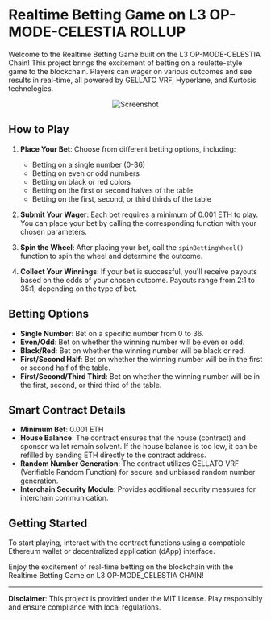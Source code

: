 # Realtime Betting Game on L3 OP-MODE-CELESTIA ROLLUP

Welcome to the Realtime Betting Game built on the L3 OP-MODE-CELESTIA Chain! This project brings the excitement of betting on a roulette-style game to the blockchain. Players can wager on various outcomes and see results in real-time, all powered by GELLATO VRF, Hyperlane, and Kurtosis technologies.

<div style="display:flex;justify-content:center">
  <img src="https://github.com/degenbuilder7/realtime-betting-game-on-l3/assets/94379406/2d9f0128-46c7-4920-b17f-717155499078" alt="Screenshot">
</div>

## How to Play

1. **Place Your Bet**: Choose from different betting options, including:
   - Betting on a single number (0-36)
   - Betting on even or odd numbers
   - Betting on black or red colors
   - Betting on the first or second halves of the table
   - Betting on the first, second, or third thirds of the table

2. **Submit Your Wager**: Each bet requires a minimum of 0.001 ETH to play. You can place your bet by calling the corresponding function with your chosen parameters.

3. **Spin the Wheel**: After placing your bet, call the `spinBettingWheel()` function to spin the wheel and determine the outcome.

4. **Collect Your Winnings**: If your bet is successful, you'll receive payouts based on the odds of your chosen outcome. Payouts range from 2:1 to 35:1, depending on the type of bet.

## Betting Options

- **Single Number**: Bet on a specific number from 0 to 36.
- **Even/Odd**: Bet on whether the winning number will be even or odd.
- **Black/Red**: Bet on whether the winning number will be black or red.
- **First/Second Half**: Bet on whether the winning number will be in the first or second half of the table.
- **First/Second/Third Third**: Bet on whether the winning number will be in the first, second, or third third of the table.

## Smart Contract Details

- **Minimum Bet**: 0.001 ETH
- **House Balance**: The contract ensures that the house (contract) and sponsor wallet remain solvent. If the house balance is too low, it can be refilled by sending ETH directly to the contract address.
- **Random Number Generation**: The contract utilizes GELLATO VRF (Verifiable Random Function) for secure and unbiased random number generation.
- **Interchain Security Module**: Provides additional security measures for interchain communication.

## Getting Started

To start playing, interact with the contract functions using a compatible Ethereum wallet or decentralized application (dApp) interface.

Enjoy the excitement of real-time betting on the blockchain with the Realtime Betting Game on L3 OP-MODE_CELESTIA CHAIN!

---
**Disclaimer**: This project is provided under the MIT License. Play responsibly and ensure compliance with local regulations.

